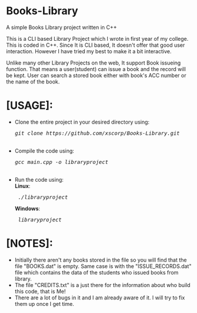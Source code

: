 # Books-Library
A simple Books Library project written in C++

This is a CLI based Library Project which I wrote in first year of my college. This is coded in C++.
Since It is CLI based, It doesn't offer that good user interaction. However I have tried my best to make it a bit interactive.

Unlike many other Library Projects on the web, It support Book issueing function. That means a user(student) can issue a book and the record will be kept.
User can search a stored book either with book's ACC number or the name of the book.

# [USAGE]:

<ul>
      <li>Clone the entire project in your desired directory using:<br>
            <pre><i>git clone https://github.com/xscorp/Books-Library.git</i></pre><br>
      <li>Compile the code using:<br>
            <pre><i>gcc main.cpp -o libraryproject</i></pre><br>
      <li>Run the code using:<br>
            <b>Linux</b>:<pre> <i>./libraryproject</i><br></pre>
            <b>Windows</b>:<pre> <i>libraryproject</i><br></pre>
</ul>            


# [NOTES]:

<ul>
      <li>Initially there aren't any books stored in the file so you will find that the file "BOOKS.dat" is empty. Same case is with the "ISSUE_RECORDS.dat" file which contains the data of the students who issued books from library.<br>
      <li>The file "CREDITS.txt" is a just there for the information about who build this code, that is Me!<br>
      <li>There are a lot of bugs in it and I am already aware of it. I will try to fix them up once I get time.<br>
</ul>
